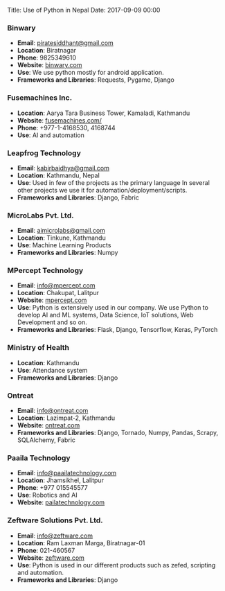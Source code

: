 Title: Use of Python in Nepal
Date: 2017-09-09 00:00


### Binwary
- **Email**: piratesiddhant@gmail.com  
- **Location**: Biratnagar  
- **Phone**: 9825349610
- **Website**: [binwary.com](http://www.binwary.com)
- **Use**: We use python mostly for android application.  
-  **Frameworks and Libraries**: Requests, Pygame, Django

### Fusemachines Inc.       
- **Location**: Aarya Tara Business Tower, Kamaladi, Kathmandu
- **Website**: [fusemachines.com/](https://fusemachines.com/)
- **Phone**: +977-1-4168530, 4168744
- **Use**: AI and automation

### Leapfrog Technology       
- **Email**: kabirbaidhya@gmail.com  
- **Location**: Kathmandu, Nepal  
- **Use**: Used in few of the projects as the primary language In several other projects we use it for automation/deployment/scripts.  
-  **Frameworks and Libraries**: Django, Fabric 

### MicroLabs Pvt. Ltd.
- **Email**: aimicrolabs@gmail.com
- **Location**: Tinkune, Kathmandu  
- **Use**: Machine Learning Products  
-  **Frameworks and Libraries**: Numpy  

### MPercept Technology  
- **Email**: info@mpercept.com  
- **Location**: Chakupat, Lalitpur
- **Website**: [mpercept.com](http://mpercept.com)
- **Use**: Python is extensively used in our company. We use Python to develop AI and ML systems, Data Science, IoT solutions, Web Development and so on.
-  **Frameworks and Libraries**: Flask, Django, Tensorflow, Keras, PyTorch  

### Ministry of Health  
- **Location**: Kathmandu  
- **Use**: Attendance system  
-  **Frameworks and Libraries**: Django  

### Ontreat  
- **Email**: info@ontreat.com  
- **Location**: Lazimpat-2, Kathmandu  
- **Website**: [ontreat.com](http://ontreat.com)
-  **Frameworks and Libraries**: Django, Tornado, Numpy, Pandas, Scrapy, SQLAlchemy, Fabric

### Paaila Technology  
- **Email**: info@paailatechnology.com 
- **Location**: Jhamsikhel, Lalitpur
- **Phone**: +977 015545577
-  **Use**: Robotics and AI
- **Website**: [pailatechnology.com](http://www.paailatechnology.com/)

### Zeftware Solutions Pvt. Ltd.  
- **Email**: info@zeftware.com  
- **Location**: Ram Laxman Marga, Biratnagar-01  
- **Phone**: 021-460567  
- **Website**: [zeftware.com](http://zeftware.com)
- **Use**: Python is used in our different products such as zefed, scripting and automation.
-  **Frameworks and Libraries**: Django  

